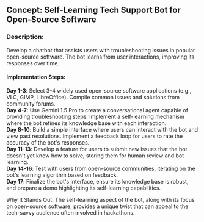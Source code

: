 ## Concept: Self-Learning Tech Support Bot for Open-Source Software

### Description:
Develop a chatbot that assists users with troubleshooting issues in popular open-source software. The bot learns from user interactions, improving its responses over time.

#### Implementation Steps:
**Day 1-3**: Select 3-4 widely used open-source software applications (e.g., VLC, GIMP, LibreOffice). Compile common issues and solutions from community forums. \
**Day 4-7**: Use Gemini 1.5 Pro to create a conversational agent capable of providing troubleshooting steps. Implement a self-learning mechanism where the bot refines its knowledge base with each interaction. \
**Day 8-10**: Build a simple interface where users can interact with the bot and view past resolutions. Implement a feedback loop for users to rate the accuracy of the bot's responses.\
**Day 11-13**: Develop a feature for users to submit new issues that the bot doesn't yet know how to solve, storing them for human review and bot learning. \
**Day 14-16**: Test with users from open-source communities, iterating on the bot's learning algorithm based on feedback. \
**Day 17**: Finalize the bot's interface, ensure its knowledge base is robust, and prepare a demo highlighting its self-learning capabilities. 

Why It Stands Out: The self-learning aspect of the bot, along with its focus on open-source software, provides a unique twist that can appeal to the tech-savvy audience often involved in hackathons.
